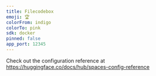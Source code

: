 ```yaml
---
title: Filecodebox
emoji: 🏆
colorFrom: indigo
colorTo: pink
sdk: docker
pinned: false
app_port: 12345
---
```


Check out the configuration reference at https://huggingface.co/docs/hub/spaces-config-reference
